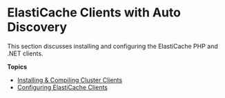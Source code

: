 # ElastiCache Clients with Auto Discovery<a name="Clients"></a>

This section discusses installing and configuring the ElastiCache PHP and \.NET clients\.

**Topics**
+ [Installing & Compiling Cluster Clients](Appendix.InstallingClients.md)
+ [Configuring ElastiCache Clients](ClientConfig.md)